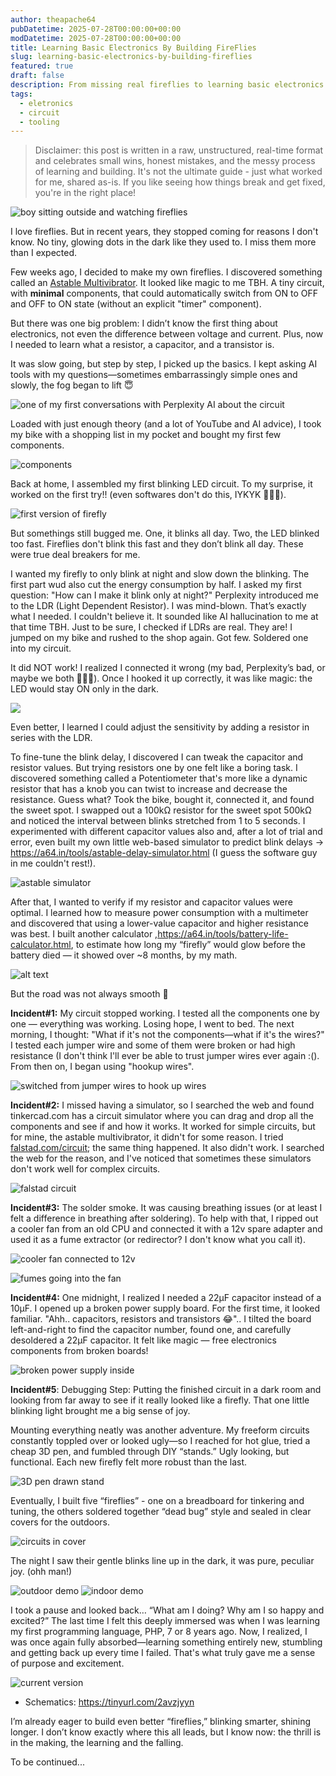 ```yaml
---
author: theapache64
pubDatetime: 2025-07-28T00:00:00+00:00
modDatetime: 2025-07-28T00:00:00+00:00
title: Learning Basic Electronics By Building FireFlies
slug: learning-basic-electronics-by-building-fireflies
featured: true
draft: false
description: From missing real fireflies to learning basic electronics and building my own blinking "fireflies"
tags:
  - eletronics
  - circuit
  - tooling
---
```


> Disclaimer: this post is written in a raw, unstructured, real-time format and celebrates small wins, honest mistakes, and the messy process of learning and building. It's not the ultimate guide - just what worked for me, shared as-is. If you like seeing how things break and get fixed, you're in the right place!

![boy sitting outside and watching fireflies](9f82a046ec3d9d73e5ff321148b55bc8eba02f87.png)

I love fireflies. But in recent years, they stopped coming for reasons I don't know. No tiny, glowing dots in the dark like they used to. I miss them more than I expected.

Few weeks ago, I decided to make my own fireflies. I discovered something called an [Astable Multivibrator](https://www.electronics-tutorials.ws/waveforms/astable.html). It looked like magic to me TBH. A tiny circuit, with **minimal** components, that could automatically switch from ON to OFF and OFF to ON state (without an explicit "timer" component).

But there was one big problem: I didn’t know the first thing about electronics, not even the difference between voltage and current. Plus, now I needed to learn what a resistor, a capacitor, and a transistor is.

It was slow going, but step by step, I picked up the basics. I kept asking AI tools with my questions—sometimes embarrassingly simple ones and slowly, the fog began to lift 😇

![one of my first conversations with Perplexity AI about the circuit](image-46.png)

Loaded with just enough theory (and a lot of YouTube and AI advice), I took my bike with a shopping list in my pocket and bought my first few components.

![components](image-56.png)

Back at home, I assembled my first blinking LED circuit. To my surprise, it worked on the first try!! (even softwares don't do this, IYKYK 🤷🏼‍♂️).

![first version of firefly](v1-firefly.gif)

But somethings still bugged me. One, it blinks all day. Two, the LED blinked too fast. Fireflies don't blink this fast and they don’t blink all day. These were true deal breakers for me.

I wanted my firefly to only blink at night and slow down the blinking. The first part wud also cut the energy consumption by half. I asked my first question: "How can I make it blink only at night?" Perplexity introduced me to the LDR (Light Dependent Resistor). I was mind-blown. That’s exactly what I needed. I couldn't believe it. It sounded like AI hallucination to me at that time TBH. Just to be sure, I checked if LDRs are real. They are! I jumped on my bike and rushed to the shop again. Got few. Soldered one into my circuit.

It did NOT work! I realized I connected it wrong (my bad, Perplexity’s bad, or maybe we both 🤷🏼‍♂️). Once I hooked it up correctly, it was like magic: the LED would stay ON only in the dark.

![](glow-demo.mp4.gif)

Even better, I learned I could adjust the sensitivity by adding a resistor in series with the LDR.

To fine-tune the blink delay, I discovered I can tweak the capacitor and resistor values. But trying resistors one by one felt like a boring task. I discovered something called a Potentiometer that's more like a dynamic resistor that has a knob you can twist to increase and decrease the resistance. Guess what? Took the bike, bought it, connected it, and found the sweet spot. I swapped out a 100kΩ resistor for the sweet spot 500kΩ and noticed the interval between blinks stretched from 1 to 5 seconds. I experimented with different capacitor values also and, after a lot of trial and error, even built my own little web-based simulator to predict blink delays -> https://a64.in/tools/astable-delay-simulator.html (I guess the software guy in me couldn't rest!).

![astable simulator](image-53.png)

After that, I wanted to verify if my resistor and capacitor values were optimal. I learned how to measure power consumption with a multimeter and discovered that using a lower-value capacitor and higher resistance was best. I built another calculator ,https://a64.in/tools/battery-life-calculator.html, to estimate how long my “firefly” would glow before the battery died — it showed over ~8 months, by my math.

![alt text](image-52.png)

But the road was not always smooth 🥲

**Incident#1:** My circuit stopped working. I tested all the components one by one — everything was working. Losing hope, I went to bed. The next morning, I thought: "What if it's not the components—what if it's the wires?" I tested each jumper wire and some of them were broken or had high resistance (I don't think I'll ever be able to trust jumper wires ever again :(). From then on, I began using "hookup wires".

![switched from jumper wires to hook up wires](image-51.png)

**Incident#2:** I missed having a simulator, so I searched the web and found tinkercad.com has a circuit simulator where you can drag and drop all the components and see if and how it works. It worked for simple circuits, but for mine, the astable multivibrator, it didn't for some reason. I tried [falstad.com/circuit](https://tinyurl.com/2avzjyyn); the same thing happened. It also didn't work. I searched the web for the reason, and I've noticed that sometimes these simulators don't work well for complex circuits.

![falstad circuit](image-55.png)

**Incident#3:** The solder smoke. It was causing breathing issues (or at least I felt a difference in breathing after soldering). To help with that, I ripped out a cooler fan from an old CPU and connected it with a 12v spare adapter and used it as a fume extractor (or redirector? I don't know what you call it).

![cooler fan connected to 12v](image-57.png)

![fumes going into the fan](fumes.mp4.gif)

**Incident#4:** One midnight, I realized I needed a 22μF capacitor instead of a 10μF. I opened up a broken power supply board. For the first time, it looked familiar. "Ahh.. capacitors, resistors and transistors 😂".. I tilted the board left-and-right to find the capacitor number, found one, and carefully desoldered a 22μF capacitor. It felt like magic — free electronics components from broken boards!

![broken power supply inside](image-47.png)

**Incident#5**: Debugging Step: Putting the finished circuit in a dark room and looking from far away to see if it really looked like a firefly. That one little blinking light brought me a big sense of joy.

Mounting everything neatly was another adventure. My freeform circuits constantly toppled over or looked ugly—so I reached for hot glue, tried a cheap 3D pen, and fumbled through DIY “stands.” Ugly looking, but functional. Each new firefly felt more robust than the last.

![3D pen drawn stand](image-48.png)

Eventually, I built five “fireflies” - one on a breadboard for tinkering and tuning, the others soldered together “dead bug” style and sealed in clear covers for the outdoors.

![circuits in cover](image-49.png)

The night I saw their gentle blinks line up in the dark, it was pure, peculiar joy. (ohh man!)

![outdoor demo](20250801_003035_1_1.mp4.gif)
![indoor demo](firefly-demo-2.gif)

I took a pause and looked back… “What am I doing? Why am I so happy and excited?”
The last time I felt this deeply immersed was when I was learning my first programming language, PHP, 7 or 8 years ago. Now, I realized, I was once again fully absorbed—learning something entirely new, stumbling and getting back up every time I failed. That's what truly gave me a sense of purpose and excitement.

![current version](image-54.png)

- Schematics: https://tinyurl.com/2avzjyyn

I’m already eager to build even better “fireflies,” blinking smarter, shining longer. I don’t know exactly where this all leads, but I know now: the thrill is in the making, the learning and the falling.

To be continued...
